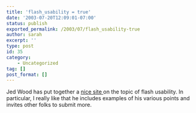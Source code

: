 ```yaml
---
title: 'flash_usability = true'
date: '2003-07-20T12:09:01-07:00'
status: publish
exported_permalink: /2003/07/flash_usability-true
author: sarah
excerpt: ''
type: post
id: 35
category:
    - Uncategorized
tag: []
post_format: []
---
```

Jed Wood has put together a [nice site ](http://www.usableflash.com/)on the topic of flash usability. In particular, I really like that he includes examples of his various points and invites other folks to submit more.